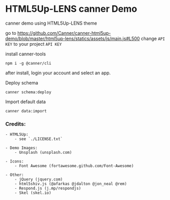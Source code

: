 # HTML5Up-LENS canner Demo

canner demo using HTML5Up-LENS theme

go to https://github.com/Canner/canner-html5up-demo/blob/master/html5up-lens/statics/assets/js/main.js#L500 change `API KEY` to your project `API KEY`

install canner-tools

```
npm i -g @canner/cli
```

after install, login your account and select an app.

Deploy schema

```
canner schema:deploy
```

Import default data

```
canner data:import
```


### Credits:
	- HTML5Up:
		- see `./LICENSE.txt`

	- Demo Images:
		- Unsplash (unsplash.com)

	- Icons:
		- Font Awesome (fortawesome.github.com/Font-Awesome)

	- Other:
		- jQuery (jquery.com)
		- html5shiv.js (@afarkas @jdalton @jon_neal @rem)
		- Respond.js (j.mp/respondjs)
		- Skel (skel.io)
